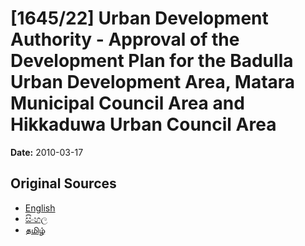 # [1645/22] Urban Development Authority - Approval of the Development Plan for the Badulla Urban Development Area, Matara Municipal Council Area and Hikkaduwa Urban Council Area

**Date:** 2010-03-17

## Original Sources

- [English](https://documents.gov.lk/view/extra-gazettes/2010/3/1645-22_E.pdf)
- [සිංහල](https://documents.gov.lk/view/extra-gazettes/2010/3/1645-22_S.pdf)
- [தமிழ்](https://documents.gov.lk/view/extra-gazettes/2010/3/1645-22_T.pdf)
